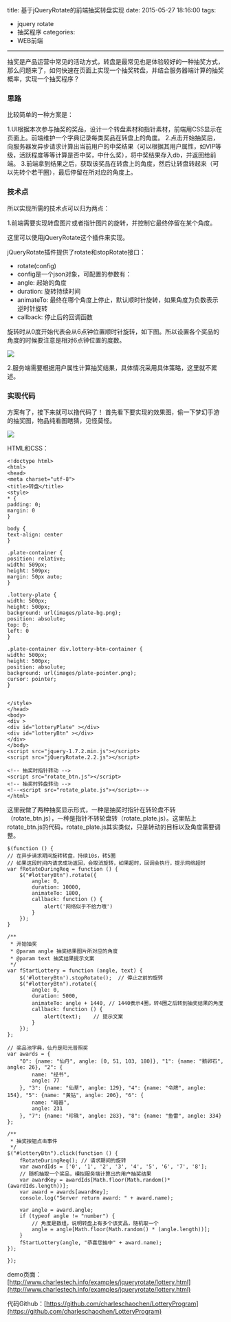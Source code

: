 title: 基于jQueryRotate的前端抽奖转盘实现
date: 2015-05-27 18:16:00
tags:
- jquery rotate
- 抽奖程序
categories:
- WEB前端

---

抽奖是产品运营中常见的活动方式，转盘是最常见也是体验较好的一种抽奖方式，那么问题来了，如何快速在页面上实现一个抽奖转盘，并结合服务器端计算的抽奖概率，实现一个抽奖程序？


<!-- more -->
### 思路 ###
比较简单的一种方案是：

1.UI根据本次参与抽奖的奖品，设计一个转盘素材和指针素材，前端用CSS显示在页面上。前端维护一个字典记录每类奖品在转盘上的角度。
2.点击开始抽奖后，向服务器发异步请求计算出当前用户的中奖结果（可以根据其用户属性，如VIP等级，活跃程度等等计算是否中奖，中什么奖），将中奖结果存入db，并返回给前端。
3.前端拿到结果之后，获取该奖品在转盘上的角度，然后让转盘转起来（可以先转个若干圈），最后停留在所对应的角度上。


### 技术点 ###
所以实现所需的技术点可以归为两点：

1.前端需要实现转盘图片或者指针图片的旋转，并控制它最终停留在某个角度。

这里可以使用jQueryRotate这个插件来实现。

jQueryRotate插件提供了rotate和stopRotate接口：

- rotate(config)
- config是一个json对象，可配置的参数有：
- angle: 起始的角度
- duration: 旋转持续时间
- animateTo: 最终在哪个角度上停止，默认顺时针旋转，如果角度为负数表示逆时针旋转
- callback: 停止后的回调函数

旋转时从0度开始代表会从6点钟位置顺时针旋转，如下图。所以设置各个奖品的角度的时候要注意是相对6点钟位置的度数。

![](http://7x00n0.com1.z0.glb.clouddn.com/rotate.jpg)



2.服务端需要根据用户属性计算抽奖结果，具体情况采用具体策略，这里就不累述。



### 实现代码 ###
方案有了，接下来就可以撸代码了！
首先看下要实现的效果图，偷一下梦幻手游的抽奖图，物品纯看图瞎猜，见怪莫怪。

![](http://7x00n0.com1.z0.glb.clouddn.com/lottery.png)

HTML和CSS：

    <!doctype html>
    <html>
    <head>
    <meta charset="utf-8">
    <title>转盘</title>
    <style>
    * {
    padding: 0;
    margin: 0
    }
    
    body {
    text-align: center
    }
    
    .plate-container {
    position: relative;
    width: 509px;
    height: 509px;
    margin: 50px auto;
    }
    
    .lottery-plate {
    width: 500px;
    height: 500px;
    background: url(images/plate-bg.png);
    position: absolute;
    top: 0;
    left: 0
    }
    
    .plate-container div.lottery-btn-container {
    width: 500px;
    height: 500px;
    position: absolute;
    background: url(images/plate-pointer.png);
    cursor: pointer;
    }
    
    
    </style>
    </head>
    <body>
    <div >
    <div id="lotteryPlate" ></div>
    <div id="lotteryBtn" ></div>
    </div>
    </body>
    <script src="jquery-1.7.2.min.js"></script>
    <script src="jQueryRotate.2.2.js"></script>
    
    <!-- 抽奖时指针转动 -->
    <script src="rotate_btn.js"></script>
    <!-- 抽奖时转盘转动 -->
    <!--<script src="rotate_plate.js"></script>-->
    </html>

这里我做了两种抽奖显示形式，一种是抽奖时指针在转轮盘不转（rotate_btn.js），一种是指针不转轮盘转（rotate_plate.js）。这里贴上rotate_btn.js的代码，rotate_plate.js其实类似，只是转动的目标以及角度需要调整。

	$(function () {
    // 在异步请求期间旋转转盘，持续10s，转5圈
    // 如果这段时间内请求成功返回，会取消旋转，如果超时，回调会执行，提示网络超时
    var fRotateDuringReq = function () {
        $("#lotteryBtn").rotate({
            angle: 0,
            duration: 10000,
            animateTo: 1800,
            callback: function () {
                alert('网络似乎不给力哦')
            }
        });
    }

    /**
     * 开始抽奖
     * @param angle 抽奖结果图片所对应的角度
     * @param text 抽奖结果提示文案
     */
    var fStartLottery = function (angle, text) {
        $('#lotteryBtn').stopRotate();  // 停止之前的旋转
        $("#lotteryBtn").rotate({
            angle: 0,
            duration: 5000,
            animateTo: angle + 1440, // 1440表示4圈，转4圈之后转到抽奖结果的角度
            callback: function () {
                alert(text);    // 提示文案
            }
        });
    };

    // 奖品池字典，仙丹是阳光普照奖
    var awards = {
        "0": {name: "仙丹", angle: [0, 51, 103, 180]}, "1": {name: "鹅卵石", angle: 26}, "2": {
            name: "经书",
            angle: 77
        }, "3": {name: "仙草", angle: 129}, "4": {name: "令牌", angle: 154}, "5": {name: "黄钻", angle: 206}, "6": {
            name: "暗器",
            angle: 231
        }, "7": {name: "珍珠", angle: 283}, "8": {name: "鱼雷", angle: 334}
    };

    /**
     * 抽奖按钮点击事件
     */
    $("#lotteryBtn").click(function () {
        fRotateDuringReq(); // 请求期间的旋转
        var awardIds = ['0', '1', '2', '3', '4', '5', '6', '7', '8'];
        // 随机抽取一个奖品，模拟服务端计算出的用户抽奖结果
        var awardKey = awardIds[Math.floor(Math.random()*(awardIds.length))];
        var award = awards[awardKey];
        console.log("Server return award: " + award.name);

        var angle = award.angle;
        if (typeof angle != "number") {
            // 角度是数组，说明转盘上有多个该奖品，随机取一个
            angle = angle[Math.floor(Math.random() * (angle.length))];
        }
        fStartLottery(angle, "恭喜您抽中" + award.name);
    });

	});


demo页面：[http://www.charlestech.info/examples/jqueryrotate/lottery.html](http://www.charlestech.info/examples/jqueryrotate/lottery.html)

代码Github：[https://github.com/charleschaochen/LotteryProgram](https://github.com/charleschaochen/LotteryProgram)
